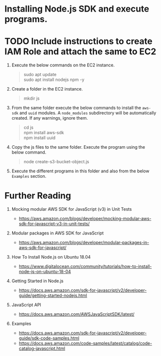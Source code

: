# Installing Node.js SDK and execute programs.

# TODO Include instructions to create IAM Role and attach the same to EC2

1. Execute the below commands on the EC2 instance.

    >sudo apt update\
    >sudo apt install nodejs npm -y

1. Create a folder in the EC2 instance.

    >mkdir js

1. From the same folder execute the below commands to install the `aws-sdk` and `uuid` modules. A `node_modules` subdirectory will be automatically created. If any warnings, ignore them.

    >cd js\
    >npm install aws-sdk\
    >npm install uuid

1. Copy the js files to the same folder. Execute the program using the below command.

    >node create-s3-bucket-object.js

1. Execute the different programs in this folder and also from the below `Examples` section.

# Further Reading

1. Mocking modular AWS SDK for JavaScript (v3) in Unit Tests
    - https://aws.amazon.com/blogs/developer/mocking-modular-aws-sdk-for-javascript-v3-in-unit-tests/

1. Modular packages in AWS SDK for JavaScript
    - https://aws.amazon.com/blogs/developer/modular-packages-in-aws-sdk-for-javascript/

1. How To Install Node.js on Ubuntu 18.04
    - https://www.digitalocean.com/community/tutorials/how-to-install-node-js-on-ubuntu-18-04

1. Getting Started in Node.js
    - https://docs.aws.amazon.com/sdk-for-javascript/v2/developer-guide/getting-started-nodejs.html

1. JavaScript API
    - https://docs.aws.amazon.com/AWSJavaScriptSDK/latest/

1. Examples
    - https://docs.aws.amazon.com/sdk-for-javascript/v2/developer-guide/sdk-code-samples.html
    - https://docs.aws.amazon.com/code-samples/latest/catalog/code-catalog-javascript.html